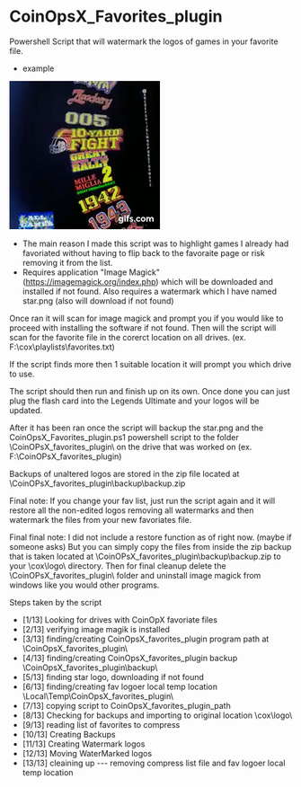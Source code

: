 # CoinOpsX_Favorites_plugin
  Powershell Script that will watermark the logos of games in your favorite file.
  - example


  ![alt text](https://github.com/chippon/CoinOpsX_Favorites_plugin/raw/main/example.gif?raw=true)
  
  - The main reason I made this script was to highlight games I already had favoriated without having to flip back to the favoraite page or risk removing it from the list.
  - Requires application "Image Magick" (https://imagemagick.org/index.php) which will be downloaded and installed if not found.
  Also requires a watermark which I have named star.png (also will download if not found)
  
  Once ran it will scan for image magick and prompt you if you would like to proceed with installing the software if not found. Then will the script will scan for the favorite file in the corerct location on all drives. (ex. F:\cox\playlists\favorites.txt) 
  
  If the script finds more then 1 suitable location it will prompt you which drive to use.

  The script should then run and finish up on its own. Once done you can just plug the flash card into the Legends Ultimate and your logos will be updated.
  
  After it has been ran once the script will backup the star.png and the CoinOpsX_Favorites_plugin.ps1 powershell script to the folder \CoinOPsX_favorites_plugin\ on the drive that was worked on (ex. F:\CoinOPsX_favorites_plugin) 

 Backups of unaltered logos are stored in the zip file located at \CoinOPsX_favorites_plugin\backup\backup.zip
  
  Final note: If you change your fav list, just run the script again and it will restore all the non-edited logos removing all watermarks and then watermark the files from your new favoriates file. 

  Final final note: I did not include a restore function as of right now. (maybe if someone asks) But you can simply copy the files from inside the zip backup that is taken located at \CoinOPsX_favorites_plugin\backup\backup.zip to your \cox\logo\ directory. Then for final cleanup delete the \CoinOPsX_favorites_plugin\ folder and uninstall image magick from windows like you would other programs.



Steps taken by the script
- [1/13] Looking for drives with CoinOpX favoriate files
- [2/13] verifying image magik is installed
- [3/13] finding/creating CoinOpsX_favorites_plugin program path at \CoinOpsX_favorites_plugin\
- [4/13] finding/creating CoinOpsX_favorites_plugin backup \CoinOpsX_favorites_plugin\backup\
- [5/13] finding star logo, downloading if not found
- [6/13] finding/creating fav logoer local temp location \Local\Temp\CoinOpsX_favorites_plugin\
- [7/13] copying script to CoinOpsX_favorites_plugin_path
- [8/13] Checking for backups and importing to original location \cox\logo\
- [9/13] reading list of favorites to compress
- [10/13] Creating Backups
- [11/13] Creating Watermark logos
- [12/13] Moving WaterMarked logos
- [13/13] cleaining up --- removing compress list file and fav logoer local temp location
